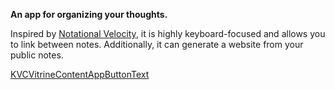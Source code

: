 **An app for organizing your thoughts.**

Inspired by [Notational Velocity](KVC_VITRINE_NV_URL), it is highly keyboard-focused and allows you to link between notes. Additionally, it can generate a website from your public notes.

<a class="KVCVitrineContentAppButton OLSKCommonButton OLSKCommonButtonPrimary" href="KVCVitrineTokenWriteURL">KVCVitrineContentAppButtonText</a>
